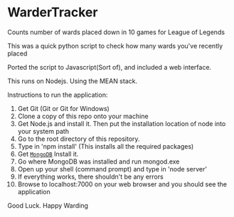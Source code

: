WarderTracker
=============

Counts number of wards placed down in 10 games for League of Legends

This was a quick python script to check how many wards you've recently placed


Ported the script to Javascript(Sort of), and included a web interface.

This runs on Nodejs.  Using the MEAN stack.

Instructions to run the application:

1. Get Git (Git or Git for Windows)
2. Clone a copy of this repo onto your machine
3. Get Node.js and install it.  Then put the installation location of node into your system path
4. Go to the root directory of this repository.
5. Type in 'npm install' (This installs all the required packages)
6. Get [`MongoDB`](http://www.mongodb.org/downloads) Install it.
7. Go where MongoDB was installed and run mongod.exe
5. Open up your shell (command prompt) and type in 'node server'
6. If everything works, there shouldn't be any errors
7. Browse to localhost:7000 on your web browser and you should see the application

Good Luck. Happy Warding
